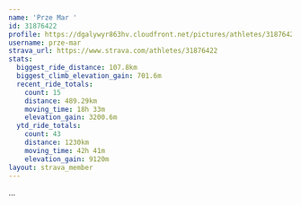 ```yaml
---
name: 'Prze Mar '
id: 31876422
profile: https://dgalywyr863hv.cloudfront.net/pictures/athletes/31876422/22548952/2/large.jpg
username: prze-mar
strava_url: https://www.strava.com/athletes/31876422
stats:
  biggest_ride_distance: 107.8km
  biggest_climb_elevation_gain: 701.6m
  recent_ride_totals:
    count: 15
    distance: 489.29km
    moving_time: 18h 33m
    elevation_gain: 3200.6m
  ytd_ride_totals:
    count: 43
    distance: 1230km
    moving_time: 42h 41m
    elevation_gain: 9120m
layout: strava_member
--- 
```

...
